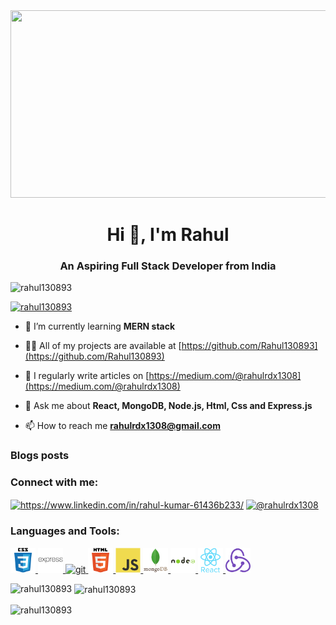 


<img src="https://encrypted-tbn0.gstatic.com/images?q=tbn:ANd9GcRamRT1hebfboKsKZOTmGAef_oEsWg4Wcj6ww&usqp=CAU" height="300" width="1000" >


<h1 align="center">Hi 👋, I'm Rahul</h1>
<h3 align="center">An Aspiring Full Stack Developer from India</h3>

<p align="left"> <img src="https://komarev.com/ghpvc/?username=rahul130893&label=Profile%20views&color=0e75b6&style=flat" alt="rahul130893" /> </p>

<p align="left"> <a href="https://github.com/ryo-ma/github-profile-trophy"><img src="https://github-profile-trophy.vercel.app/?username=rahul130893" alt="rahul130893" /></a> </p>

- 🌱 I’m currently learning **MERN stack**

- 👨‍💻 All of my projects are available at [https://github.com/Rahul130893](https://github.com/Rahul130893)

- 📝 I regularly write articles on [https://medium.com/@rahulrdx1308](https://medium.com/@rahulrdx1308)

- 💬 Ask me about **React, MongoDB, Node.js, Html, Css and Express.js**

- 📫 How to reach me **rahulrdx1308@gmail.com**

### Blogs posts
<!-- BLOG-POST-LIST:START -->
<!-- BLOG-POST-LIST:END -->

<h3 align="left">Connect with me:</h3>
<p align="left">
<a href="https://linkedin.com/in/https://www.linkedin.com/in/rahul-kumar-61436b233/" target="blank"><img align="center" src="https://raw.githubusercontent.com/rahuldkjain/github-profile-readme-generator/master/src/images/icons/Social/linked-in-alt.svg" alt="https://www.linkedin.com/in/rahul-kumar-61436b233/" height="30" width="40" /></a>
<a href="https://medium.com/@rahulrdx1308" target="blank"><img align="center" src="https://raw.githubusercontent.com/rahuldkjain/github-profile-readme-generator/master/src/images/icons/Social/medium.svg" alt="@rahulrdx1308" height="30" width="40" /></a>
</p>

<h3 align="left">Languages and Tools:</h3>
<p align="left"> <a href="https://www.w3schools.com/css/" target="_blank" rel="noreferrer"> <img src="https://raw.githubusercontent.com/devicons/devicon/master/icons/css3/css3-original-wordmark.svg" alt="css3" width="40" height="40"/> </a> <a href="https://expressjs.com" target="_blank" rel="noreferrer"> <img src="https://raw.githubusercontent.com/devicons/devicon/master/icons/express/express-original-wordmark.svg" alt="express" width="40" height="40"/> </a> <a href="https://git-scm.com/" target="_blank" rel="noreferrer"> <img src="https://www.vectorlogo.zone/logos/git-scm/git-scm-icon.svg" alt="git" width="40" height="40"/> </a> <a href="https://www.w3.org/html/" target="_blank" rel="noreferrer"> <img src="https://raw.githubusercontent.com/devicons/devicon/master/icons/html5/html5-original-wordmark.svg" alt="html5" width="40" height="40"/> </a> <a href="https://developer.mozilla.org/en-US/docs/Web/JavaScript" target="_blank" rel="noreferrer"> <img src="https://raw.githubusercontent.com/devicons/devicon/master/icons/javascript/javascript-original.svg" alt="javascript" width="40" height="40"/> </a> <a href="https://www.mongodb.com/" target="_blank" rel="noreferrer"> <img src="https://raw.githubusercontent.com/devicons/devicon/master/icons/mongodb/mongodb-original-wordmark.svg" alt="mongodb" width="40" height="40"/> </a> <a href="https://nodejs.org" target="_blank" rel="noreferrer"> <img src="https://raw.githubusercontent.com/devicons/devicon/master/icons/nodejs/nodejs-original-wordmark.svg" alt="nodejs" width="40" height="40"/> </a> <a href="https://reactjs.org/" target="_blank" rel="noreferrer"> <img src="https://raw.githubusercontent.com/devicons/devicon/master/icons/react/react-original-wordmark.svg" alt="react" width="40" height="40"/> </a> <a href="https://redux.js.org" target="_blank" rel="noreferrer"> <img src="https://raw.githubusercontent.com/devicons/devicon/master/icons/redux/redux-original.svg" alt="redux" width="40" height="40"/> </a> </p>

<p><img align="left" src="https://github-readme-stats.vercel.app/api/top-langs?username=rahul130893&show_icons=true&locale=en&layout=compact" alt="rahul130893" /></p>

<p>&nbsp;<img align="center" src="https://github-readme-stats.vercel.app/api?username=rahul130893&show_icons=true&locale=en" alt="rahul130893" /></p>

<p><img align="center" src="https://github-readme-streak-stats.herokuapp.com/?user=rahul130893&" alt="rahul130893" /></p>
